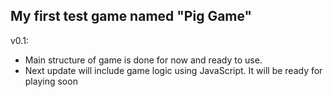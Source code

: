 <b>My first test game named "Pig Game"</b><br>
-----------------------------------------------------
v0.1:<br>
<ul>
    <li>Main structure of game is done for now and ready to use.</li>
    <li>Next update will include game logic using JavaScript. It will be ready for playing soon</li>
</ul>

